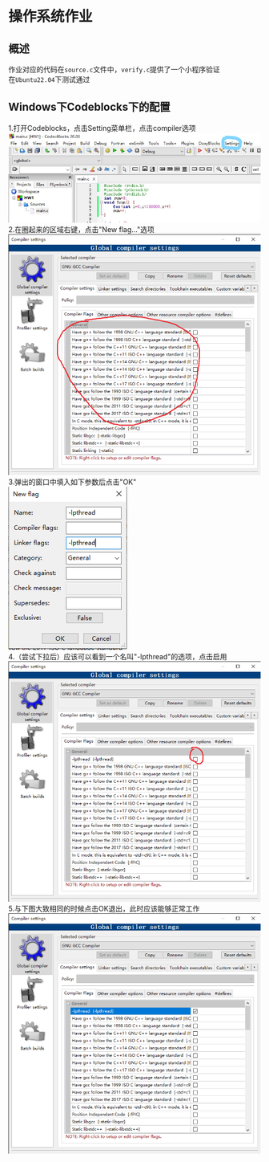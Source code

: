 # 操作系统作业
## 概述
作业对应的代码在`source.c`文件中，`verify.c`提供了一个小程序验证<br>
在`Ubuntu22.04`下测试通过
## Windows下Codeblocks下的配置
1.打开Codeblocks，点击Setting菜单栏，点击compiler选项<br>
![S1](picture/S1.jpg)<br>
2.在圈起来的区域右键，点击"New flag..."选项<br>
![S2](picture/S2.png)<br>
3.弹出的窗口中填入如下参数后点击"OK"<br>
![S3](picture/S3.PNG)<br>
4.（尝试下拉后）应该可以看到一个名叫"-lpthread"的选项，点击启用<br>
![S4](picture/S4.png)<br>
5.与下图大致相同的时候点击OK退出，此时应该能够正常工作<br>
![S5](picture/S5.png)<br>


